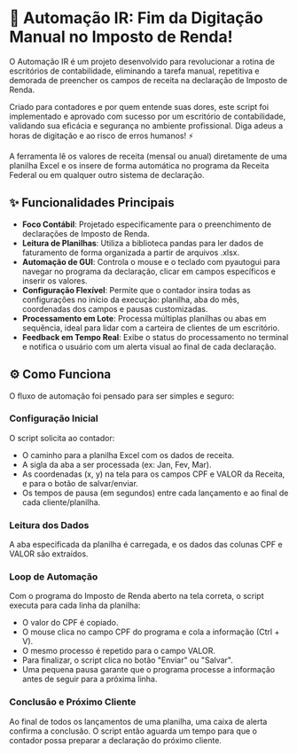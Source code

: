 # 🤖 Automação IR: Fim da Digitação Manual no Imposto de Renda!

O Automação IR é um projeto desenvolvido para revolucionar a rotina de escritórios de contabilidade, eliminando a tarefa manual, repetitiva e demorada de preencher os campos de receita na declaração de Imposto de Renda.

Criado para contadores e por quem entende suas dores, este script foi implementado e aprovado com sucesso por um escritório de contabilidade, validando sua eficácia e segurança no ambiente profissional. Diga adeus a horas de digitação e ao risco de erros humanos! ⚡️

A ferramenta lê os valores de receita (mensal ou anual) diretamente de uma planilha Excel e os insere de forma automática no programa da Receita Federal ou em qualquer outro sistema de declaração.

## ✨ Funcionalidades Principais

- **Foco Contábil**: Projetado especificamente para o preenchimento de declarações de Imposto de Renda.
- **Leitura de Planilhas**: Utiliza a biblioteca pandas para ler dados de faturamento de forma organizada a partir de arquivos .xlsx.
- **Automação de GUI**: Controla o mouse e o teclado com pyautogui para navegar no programa da declaração, clicar em campos específicos e inserir os valores.
- **Configuração Flexível**: Permite que o contador insira todas as configurações no início da execução: planilha, aba do mês, coordenadas dos campos e pausas customizadas.
- **Processamento em Lote**: Processa múltiplas planilhas ou abas em sequência, ideal para lidar com a carteira de clientes de um escritório.
- **Feedback em Tempo Real**: Exibe o status do processamento no terminal e notifica o usuário com um alerta visual ao final de cada declaração.

## ⚙️ Como Funciona

O fluxo de automação foi pensado para ser simples e seguro:

### Configuração Inicial
O script solicita ao contador:

- O caminho para a planilha Excel com os dados de receita.
- A sigla da aba a ser processada (ex: Jan, Fev, Mar).
- As coordenadas (x, y) na tela para os campos CPF e VALOR da Receita, e para o botão de salvar/enviar.
- Os tempos de pausa (em segundos) entre cada lançamento e ao final de cada cliente/planilha.

### Leitura dos Dados
A aba especificada da planilha é carregada, e os dados das colunas CPF e VALOR são extraídos.

### Loop de Automação
Com o programa do Imposto de Renda aberto na tela correta, o script executa para cada linha da planilha:

- O valor do CPF é copiado.
- O mouse clica no campo CPF do programa e cola a informação (Ctrl + V).
- O mesmo processo é repetido para o campo VALOR.
- Para finalizar, o script clica no botão "Enviar" ou "Salvar".
- Uma pequena pausa garante que o programa processe a informação antes de seguir para a próxima linha.

### Conclusão e Próximo Cliente
Ao final de todos os lançamentos de uma planilha, uma caixa de alerta confirma a conclusão. O script então aguarda um tempo para que o contador possa preparar a declaração do próximo cliente.
